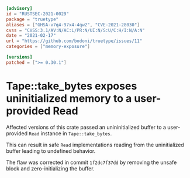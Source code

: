 ```toml
[advisory]
id = "RUSTSEC-2021-0029"
package = "truetype"
aliases = ["GHSA-v7q4-97x4-4qw2", "CVE-2021-28030"]
cvss = "CVSS:3.1/AV:N/AC:L/PR:N/UI:N/S:U/C:H/I:N/A:N"
date = "2021-02-17"
url = "https://github.com/bodoni/truetype/issues/11"
categories = ["memory-exposure"]

[versions]
patched = [">= 0.30.1"]
```

# Tape::take_bytes exposes uninitialized memory to a user-provided Read

Affected versions of this crate passed an unininitialized buffer to a
user-provided `Read` instance in `Tape::take_bytes`.

This can result in safe `Read` implementations reading from the uninitialized
buffer leading to undefined behavior.

The flaw was corrected in commit `1f2dc7f37dd` by removing the unsafe block
and zero-initializing the buffer.

